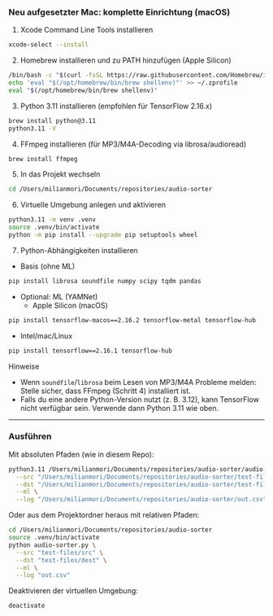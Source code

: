 ### Neu aufgesetzter Mac: komplette Einrichtung (macOS)

1) Xcode Command Line Tools installieren
```bash
xcode-select --install
```

2) Homebrew installieren und zu PATH hinzufügen (Apple Silicon)
```bash
/bin/bash -c "$(curl -fsSL https://raw.githubusercontent.com/Homebrew/install/HEAD/install.sh)"
echo 'eval "$(/opt/homebrew/bin/brew shellenv)"' >> ~/.zprofile
eval "$(/opt/homebrew/bin/brew shellenv)"
```

3) Python 3.11 installieren (empfohlen für TensorFlow 2.16.x)
```bash
brew install python@3.11
python3.11 -V
```

4) FFmpeg installieren (für MP3/M4A-Decoding via librosa/audioread)
```bash
brew install ffmpeg
```

5) In das Projekt wechseln
```bash
cd /Users/milianmori/Documents/repositories/audio-sorter
```

6) Virtuelle Umgebung anlegen und aktivieren
```bash
python3.11 -m venv .venv
source .venv/bin/activate
python -m pip install --upgrade pip setuptools wheel
```

7) Python-Abhängigkeiten installieren
- Basis (ohne ML)
```bash
pip install librosa soundfile numpy scipy tqdm pandas
```

- Optional: ML (YAMNet)
  - Apple Silicon (macOS)
```bash
pip install tensorflow-macos==2.16.2 tensorflow-metal tensorflow-hub
```
  - Intel/mac/Linux
```bash
pip install tensorflow==2.16.1 tensorflow-hub
```

Hinweise
- Wenn `soundfile`/`librosa` beim Lesen von MP3/M4A Probleme melden: Stelle sicher, dass FFmpeg (Schritt 4) installiert ist.
- Falls du eine andere Python-Version nutzt (z. B. 3.12), kann TensorFlow nicht verfügbar sein. Verwende dann Python 3.11 wie oben.

---

### Ausführen
Mit absoluten Pfaden (wie in diesem Repo):
```bash
python3.11 /Users/milianmori/Documents/repositories/audio-sorter/audio-sorter.py \
  --src "/Users/milianmori/Documents/repositories/audio-sorter/test-files/src" \
  --dst "/Users/milianmori/Documents/repositories/audio-sorter/test-files/dest" \
  --ml \
  --log "/Users/milianmori/Documents/repositories/audio-sorter/out.csv"
```

Oder aus dem Projektordner heraus mit relativen Pfaden:
```bash
cd /Users/milianmori/Documents/repositories/audio-sorter
source .venv/bin/activate
python audio-sorter.py \
  --src "test-files/src" \
  --dst "test-files/dest" \
  --ml \
  --log "out.csv"
```

Deaktivieren der virtuellen Umgebung:
```bash
deactivate
```
